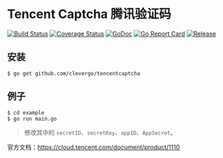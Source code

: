 # Tencent Captcha 腾讯验证码
[![Build Status](https://travis-ci.org/clevergo/tencentcaptcha.svg?branch=master)](https://travis-ci.org/clevergo/tencentcaptcha)
[![Coverage Status](https://coveralls.io/repos/github/clevergo/tencentcaptcha/badge.svg?branch=master)](https://coveralls.io/github/clevergo/tencentcaptcha?branch=master)
[![GoDoc](https://img.shields.io/badge/godoc-reference-blue)](https://pkg.go.dev/github.com/clevergo/tencentcaptcha)
[![Go Report Card](https://goreportcard.com/badge/github.com/clevergo/tencentcaptcha)](https://goreportcard.com/report/github.com/clevergo/tencentcaptcha)
[![Release](https://img.shields.io/github/release/clevergo/tencentcaptcha.svg?style=flat-square)](https://github.com/clevergo/tencentcaptcha/releases)

## 安装

```shell
$ go get github.com/clevergo/tencentcaptcha
```

## 例子

```shell
$ cd example
$ go run main.go
```

> 修改其中的 `secretID`、`secretKey`、`appID`、`AppSecret`。

官方文档：https://cloud.tencent.com/document/product/1110
